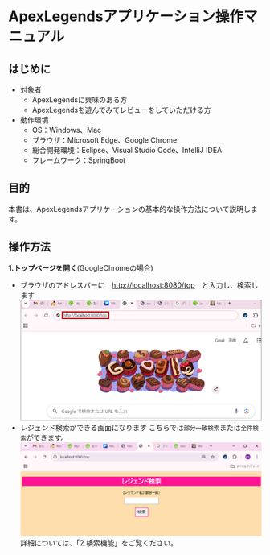 # ApexLegendsアプリケーション操作マニュアル

## はじめに

- 対象者
  - ApexLegendsに興味のある方
  - ApexLegendsを遊んでみてレビューをしていただける方
- 動作環境
  - OS：Windows、Mac
  - ブラウザ：Microsoft Edge、Google Chrome
  - 総合開発環境：Eclipse、Visual Studio Code、IntelliJ IDEA
  - フレームワーク：SpringBoot

## 目的

本書は、ApexLegendsアプリケーションの基本的な操作方法について説明します。

## 操作方法

**1.トップページを開く**(GoogleChromeの場合)

- ブラウザのアドレスバーに　[http://localhost:8080/top](http://localhost:8080/top)　と入力し、検索します
 ![alt text](image-4.png)
- レジェンド検索ができる画面になります
こちらでは`部分一致検索`または`全件検索`ができます。
 ![alt text](image-3.png)
 詳細については、「2.検索機能」をご覧ください。
